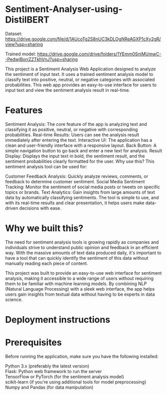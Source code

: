 # Sentiment-Analyser-using-DistilBERT

Dataset: https://drive.google.com/file/d/1AUcoTg2S8nUC3kDLOgNReAGXP1cXy2gR/view?usp=sharing  

Trained model: https://drive.google.com/drive/folders/1YEmm0SniMUmwC--PedwjBorrZZTkhVnJ?usp=sharing

This project is a Sentiment Analysis Web Application designed to analyze the sentiment of input text. It uses a trained sentiment analysis model to classify text into positive, neutral, or negative categories with associated probabilities. This web app provides an easy-to-use interface for users to input text and view the sentiment analysis result in real-time.

# Features
Sentiment Analysis: The core feature of the app is analyzing text and classifying it as positive, neutral, or negative with corresponding probabilities.
Real-time Results: Users can see the analysis result immediately after entering the text.
Interactive UI: The application has a clean and user-friendly interface with a responsive layout.
Back Button: A simple navigation button to go back and enter a new text for analysis.
Result Display: Displays the input text in bold, the sentiment result, and the sentiment probabilities clearly formatted for the user.
Why use this?
This sentiment analysis tool can be used for:

Customer Feedback Analysis: Quickly analyze reviews, comments, or feedback to determine customer sentiment.
Social Media Sentiment Tracking: Monitor the sentiment of social media posts or tweets on specific topics or brands.
Text Analytics: Gain insights from large amounts of text data by automatically classifying sentiments.
The tool is simple to use, and with its real-time results and clear presentation, it helps users make data-driven decisions with ease.

# Why we built this?
The need for sentiment analysis tools is growing rapidly as companies and individuals strive to understand public opinion and feedback in an efficient way. With the massive amounts of text data produced daily, it's important to have a tool that can quickly identify the sentiment of this data without manually reading each piece of content.

This project was built to provide an easy-to-use web interface for sentiment analysis, making it accessible to a wide range of users without requiring them to be familiar with machine learning models. By combining NLP (Natural Language Processing) with a sleek web interface, the app helps users gain insights from textual data without having to be experts in data science.

# Deployment instructions
# Prerequisites
Before running the application, make sure you have the following installed:

Python 3.x (preferably the latest version)  
Flask: Python web framework to run the server  
TensorFlow or PyTorch (for the sentiment analysis model)  
scikit-learn (if you're using additional tools for model preprocessing)  
Numpy and Pandas (for data manipulation)  

